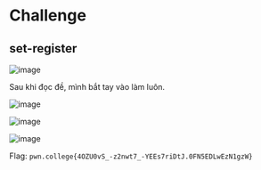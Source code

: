 # Challenge
## set-register

![image](https://github.com/user-attachments/assets/9c2ce286-4bed-475b-a28d-3a1e787039e0)

Sau khi đọc đề, mình bắt tay vào làm luôn. 

![image](https://github.com/user-attachments/assets/791bb6ec-e787-47d8-960c-098c667cb8d3)

![image](https://github.com/user-attachments/assets/7b289bc0-dc30-425a-895e-c3574ee3b33f)

![image](https://github.com/user-attachments/assets/b40ac11f-a2d4-4078-82f0-406b367dc6b4)

Flag: `pwn.college{4OZU0vS_-z2nwt7_-YEEs7riDtJ.0FN5EDLwEzN1gzW}`
